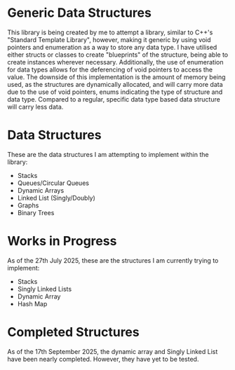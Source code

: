 # Generic Data Structures
This library is being created by me to attempt a library, similar to C++'s "Standard Template Library", however, making it generic by using void pointers and enumeration as a way to store any data type. 
I have utilised either structs or classes to create "blueprints" of the structure, being able to create instances wherever necessary.
Additionally, the use of enumeration for data types allows for the deferencing of void pointers to access the value.
The downside of this implementation is the amount of memory being used, as the structures are dynamically allocated, and will carry more data due to the use of void pointers, enums indicating the type of structure and data type. Compared to a regular, specific data type based data structure will carry less data.

# Data Structures
These are the data structures I am attempting to implement within the library:
- Stacks
- Queues/Circular Queues
- Dynamic Arrays
- Linked List (Singly/Doubly)
- Graphs
- Binary Trees

# Works in Progress
As of the 27th July 2025, these are the structures I am currently trying to implement:
- Stacks
- Singly Linked Lists
- Dynamic Array 
- Hash Map

# Completed Structures
As of the 17th September 2025, the dynamic array and Singly Linked List have been nearly completed. However, they have yet to be tested.
